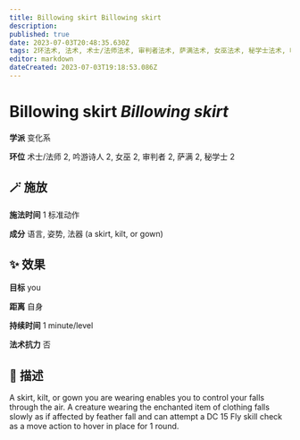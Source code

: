 ```yaml
---
title: Billowing skirt Billowing skirt
description: 
published: true
date: 2023-07-03T20:48:35.630Z
tags: 2环法术, 法术, 术士/法师法术, 审判者法术, 萨满法术, 女巫法术, 秘学士法术, 吟游诗人法术, 变化系
editor: markdown
dateCreated: 2023-07-03T19:18:53.086Z
---
```


# **Billowing skirt** *Billowing skirt*

**学派** 变化系 

**环位** 术士/法师 2, 吟游诗人 2, 女巫 2, 审判者 2, 萨满 2, 秘学士 2

## 🪄 施放

**施法时间** 1 标准动作

**成分** 语言, 姿势, 法器 (a skirt, kilt, or gown)

## ✨ 效果 

**目标** you 

**距离** 自身  

**持续时间** 1 minute/level 

**法术抗力** 否

## 📖 描述

A skirt, kilt, or gown you are wearing enables you to control your falls through the air. A creature wearing the enchanted item of clothing falls slowly as if affected by feather fall and can attempt a DC 15 Fly skill check as a move action to hover in place for 1 round.
    